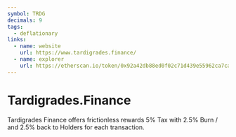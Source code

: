 ```yaml
---
symbol: TRDG
decimals: 9
tags:
  - deflationary
links:
  - name: website
    url: https://www.tardigrades.finance/
  - name: explorer
    url: https://etherscan.io/token/0x92a42db88ed0f02c71d439e55962ca7cab0168b5
---
```


# Tardigrades.Finance

Tardigrades Finance offers frictionless rewards 5% Tax with 2.5% Burn / and 2.5% back to Holders for each transaction.
